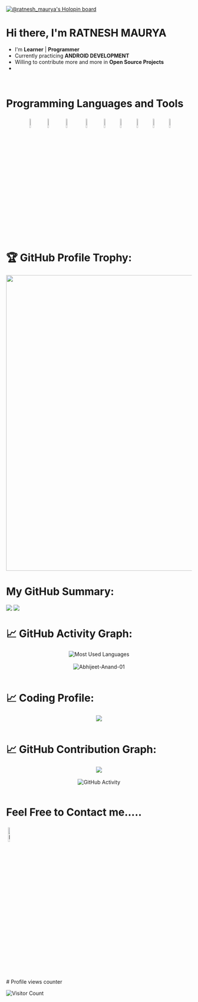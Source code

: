 
[![@ratnesh_maurya's Holopin board](https://holopin.me/ratnesh_maurya)](https://holopin.io/@ratnesh_maurya)

# Hi there, I'm RATNESH MAURYA
- I'm  **Learner** | **Programmer** 
- Currently practicing **ANDROID DEVELOPMENT**
- Willing to contribute more and more in **Open Source Projects**
- 
 <br>
  
  
# Programming Languages and Tools


<p align="center">
	<img width="8%" style="padding:5px" src="https://img.icons8.com/color/240/000000/c-plus-plus-logo.png"/>
	<img width="8%" style="padding.5px"  src="https://img.icons8.com/color/48/000000/python--v1.png"/>
	<img width="8%" style="padding:5px" src="https://img.icons8.com/color/240/000000/kotlin.png"/>
	<img width="8%" style="padding:5px"  src="https://img.icons8.com/color/48/000000/c.png"/>
        <img width="8%" style="padding.5px"   src="https://img.icons8.com/color/144/000000/android-studio--v3.png"/>
	<img width="8%" style="padding.5px"  src="https://img.icons8.com/color/144/000000/visual-studio.png"/>
        <img width="8%" style="padding.5px"  src="https://img.icons8.com/cute-clipart/64/000000/canva-app.png"/>
	 <img width="8%" style="padding.5px"  src="https://img.icons8.com/fluency/48/000000/figma.png"/>
	 <img width="8%" style="padding.5px"  src="https://img.icons8.com/color/48/000000/microsoft-powerpoint-2019--v1.png"/>
	
	

  # 🏆 GitHub Profile Trophy:
<p align="center">
<a href="https://github.com/ryo-ma/github-profile-trophy">
  <img width=800 src="https://github-profile-trophy.vercel.app/?username=ratnesh-maurya&column=8&theme=darkhub&no-frame=true&no-bg=true"/>
</a>
</p>

# My GitHub Summary:
<p align="center">


![](http://github-profile-summary-cards.vercel.app/api/cards/most-commit-language?username=ratnesh-maurya&theme=monokai)
![](http://github-profile-summary-cards.vercel.app/api/cards/stats?username=ratnesh-maurya&theme=monokai)
 </p>

		
 # 📈 GitHub Activity Graph:
 <p align="center">
<img src = "https://github-readme-stats.vercel.app/api/top-langs/?username=ratnesh-maurya&show_icons=true&layout=compact&theme=monokai" alt="Most Used Languages"><br><br>
<img src = "https://github-readme-streak-stats.herokuapp.com?user=ratnesh-maurya&theme=monokai&ring=DD2727&fire=DD2727&dates=DD6227&sideNums=176FC5&sideLabels=1E90FF" alt="Abhijeet-Anand-01" /><br><br>
	
	

 # 📈 Coding Profile:
  <p align="center">
<img src="https://leetcard.jacoblin.cool/ratnesh_maurya?theme=wtf&font=Poppins&ext=heatmap"/><br><br>
</p>

 # 📈 GitHub Contribution Graph:
 <p align="center">
 <img src="https://github-profile-summary-cards.vercel.app/api/cards/profile-details?username=ratnesh-maurya&theme=monokai"/><br><br>
 <img src = "https://lostgirljourney-on-github.herokuapp.com/graph?username=ratnesh-maurya&theme=xcode&bg_color=000000&hide_border=true" alt="GitHub Activity" /><br><br>
 </p>


 # Feel Free to Contact me.....
<p align="centre">
<a href="https://www.linkedin.com/in/ratnesh-maurya/"><img alt="linkedin" width="10%" style="padding:5px" src="https://img.icons8.com/clouds/100/000000/linkedin.png"/></a>
</p>
# Profile views counter

![Visitor Count](https://profile-counter.glitch.me/{ratnesh-maurya}/count.svg)
<a href="https://icons8.com/icon/40669/c++">
